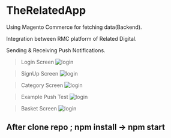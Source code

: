 # TheRelatedApp

Using Magento Commerce for fetching data(Backend).

Integration between RMC platform of Related Digital. 

Sending & Receiving Push Notifications.

> Login Screen 
![login](https://i.hizliresim.com/H6UiZq.jpg)

> SignUp Screen
![login](https://i.hizliresim.com/iAHUaR.jpg)

> Category Screen 
![login](https://i.hizliresim.com/igNxYZ.jpg)

> Example Push Test
![login](https://i.hizliresim.com/R2fepz.jpg)

> Basket Screen 
![login](https://i.hizliresim.com/mS3eRC.jpg)

## After clone repo ; npm install -> npm start 
